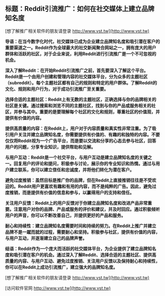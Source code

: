 ## **标题：Reddit引流推广：如何在社交媒体上建立品牌知名度**

[想了解推广相关软件的朋友请登录 http://www.vst.tw](http://www.vst.tw)

**导语：在当今数字化时代，社交媒体已成为企业建立品牌知名度和吸引潜在客户的重要渠道之一。Reddit作为全球最大的社交新闻聚合网站之一，拥有庞大的用户群体和活跃的社区，对于企业来说，利用Reddit进行引流推广是一个不可忽视的机会。**

**深入了解Reddit：在开始Reddit引流推广之前，首先要深入了解这个平台。Reddit是一个由用户创建和管理内容的社交媒体平台，分为众多的主题社区（subreddit）。每个主题社区都有自己的规则和特定的用户群体。了解Reddit的文化、规则和用户行为，对于成功引流推广至关重要。**

**选择合适的主题社区：Reddit上有无数的主题社区，正确选择与你的品牌相关的社区是关键。通过搜索和浏览不同的主题社区，找到与你的产品或服务相关的社区，并参与其中。重要的是要理解每个社区的文化和规则，尊重社区的价值观，并提供有价值的内容。**

**提供高质量的内容：在Reddit上，用户对于内容质量和真实性非常注重。为了吸引用户关注并建立品牌知名度，你需要提供有价值的、有趣的和独特的内容。不要仅仅将Reddit视为一个广告平台，而是要以交流和分享的心态去参与社区，回答用户的问题，分享专业知识，提供帮助和见解。**

**与用户互动：Reddit是一个社交平台，与用户互动是建立品牌知名度的关键之一。回复用户的评论和提问，积极参与讨论，展示你的专业知识和热情。通过与用户建立联系，你可以建立信任和忠诚度，并将他们转化为潜在客户。**

**避免过度推销：虽然目标是推广你的品牌，但在Reddit上直接推销往往是不受欢迎的。Reddit用户更喜欢有趣和有用的内容，而不是纯粹的广告。因此，避免过度推销，而是提供有价值的信息和参与，以赢得用户的支持和信任。**

**关注用户反馈：Reddit上的用户反馈对于你建立品牌知名度和改进产品非常重要。注意用户对你的品牌、产品或服务的评价和建议，并及时回应。通过积极倾听用户的声音，你可以不断改善自己，并提供更好的产品和服务。**

**耐心和持续性：建立品牌知名度需要时间和持续的努力。在Reddit上推广并建立品牌不是一蹴而就的过程，需要耐心和坚持。积极参与社区，提供有价值的内容，与用户互动，并逐渐建立自己的品牌声誉。**

**结语：Reddit作为一个庞大而活跃的社交媒体平台，为企业提供了建立品牌知名度和吸引潜在客户的机会。通过深入了解Reddit、选择合适的主题社区、提供高质量的内容、与用户互动、避免过度推销、关注用户反馈以及保持耐心和持续性，你可以在Reddit上成功引流推广，建立强大的品牌知名度。**

[想了解推广相关软件的朋友请登录 http://www.vst.tw](http://www.vst.tw)


[访问软件官网 http://www.vst.tw](http://www.vst.tw)
